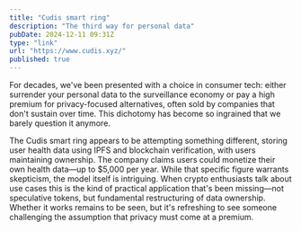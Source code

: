 ```yaml
---
title: "Cudis smart ring"
description: "The third way for personal data"
pubDate: 2024-12-11 09:31Z
type: "link"
url: "https://www.cudis.xyz/"
published: true
---
```


For decades, we've been presented with a choice in consumer tech: either surrender your personal data to the surveillance economy or pay a high premium for privacy-focused alternatives, often sold by companies that don't sustain over time. This dichotomy has become so ingrained that we barely question it anymore.

The Cudis smart ring appears to be attempting something different, storing user health data using IPFS and blockchain verification, with users maintaining ownership. The company claims users could monetize their own health data—up to $5,000 per year. While that specific figure warrants skepticism, the model itself is intriguing. When crypto enthusiasts talk about use cases this is the kind of practical application that's been missing—not speculative tokens, but fundamental restructuring of data ownership. Whether it works remains to be seen, but it's refreshing to see someone challenging the assumption that privacy must come at a premium.
